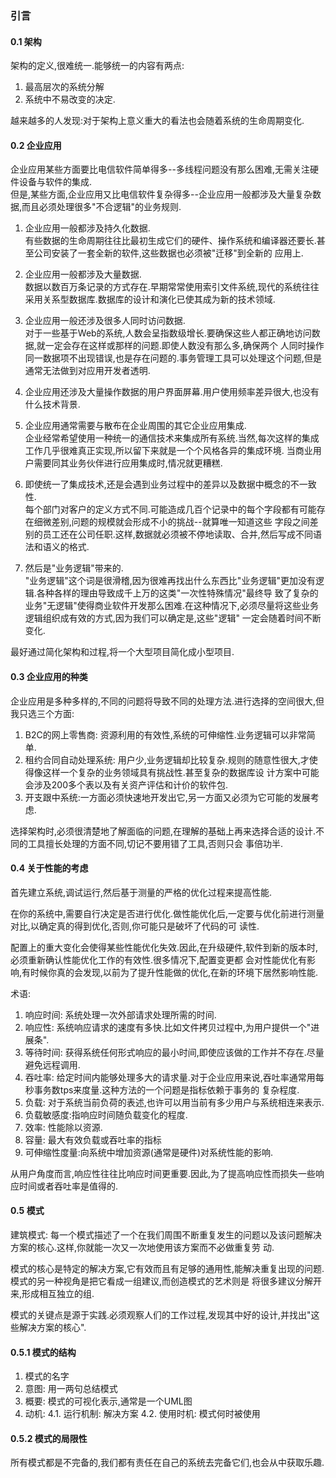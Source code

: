 ### 引言
#### 0.1 架构
架构的定义,很难统一.能够统一的内容有两点:
1. 最高层次的系统分解
2. 系统中不易改变的决定.

越来越多的人发现:对于架构上意义重大的看法也会随着系统的生命周期变化.

#### 0.2 企业应用
企业应用某些方面要比电信软件简单得多--多线程问题没有那么困难,无需关注硬件设备与软件的集成.<br/>
但是,某些方面,企业应用又比电信软件复杂得多--企业应用一般都涉及大量复杂数据,而且必须处理很多"不合逻辑"的业务规则.

1. 企业应用一般都涉及持久化数据.<br/>
有些数据的生命周期往往比最初生成它们的硬件、操作系统和编译器还要长.甚至公司安装了一套全新的软件,这些数据也必须被"迁移"到全新的
应用上.

2. 企业应用一般都涉及大量数据.<br/>
数据以数百万条记录的方式存在.早期常常使用索引文件系统,现代的系统往往采用关系型数据库.数据库的设计和演化已使其成为新的技术领域.

3. 企业应用一般还涉及很多人同时访问数据.<br/>
对于一些基于Web的系统,人数会呈指数级增长.要确保这些人都正确地访问数据,就一定会存在这样或那样的问题.即使人数没有那么多,确保两个
人同时操作同一数据项不出现错误,也是存在问题的.事务管理工具可以处理这个问题,但是通常无法做到对应用开发者透明.

4. 企业应用还涉及大量操作数据的用户界面屏幕.用户使用频率差异很大,也没有什么技术背景.

5. 企业应用通常需要与散布在企业周围的其它企业应用集成.<br/>
企业经常希望使用一种统一的通信技术来集成所有系统.当然,每次这样的集成工作几乎很难真正实现,所以留下来就是一个个风格各异的集成环境.
当商业用户需要同其业务伙伴进行应用集成时,情况就更糟糕.

6. 即使统一了集成技术,还是会遇到业务过程中的差异以及数据中概念的不一致性.<br/>
每个部门对客户的定义方式不同.可能造成几百个记录中的每个字段都有可能存在细微差别,问题的规模就会形成不小的挑战--就算唯一知道这些
字段之间差别的员工还在公司任职.这样,数据就必须被不停地读取、合并,然后写成不同语法和语义的格式.

7. 然后是"业务逻辑"带来的.<br/>
"业务逻辑"这个词是很滑稽,因为很难再找出什么东西比"业务逻辑"更加没有逻辑.各种各样的理由导致成千上万的这类"一次性特殊情况"最终导
致了复杂的业务"无逻辑"使得商业软件开发那么困难.在这种情况下,必须尽量将这些业务逻辑组织成有效的方式,因为我们可以确定是,这些"逻辑"
一定会随着时间不断变化.

最好通过简化架构和过程,将一个大型项目简化成小型项目.

#### 0.3 企业应用的种类
企业应用是多种多样的,不同的问题将导致不同的处理方法.进行选择的空间很大,但我只选三个方面:
1. B2C的网上零售商: 资源利用的有效性,系统的可伸缩性.业务逻辑可以非常简单.
2. 租约合同自动处理系统: 用户少,业务逻辑却比较复杂.规则的随意性很大,才使得像这样一个复杂的业务领域具有挑战性.甚至复杂的数据库设
计方案中可能会涉及200多个表以及有关资产评估和计价的软件包.
3. 开支跟中系统:一方面必须快速地开发出它,另一方面又必须为它可能的发展考虑.

选择架构时,必须很清楚地了解面临的问题,在理解的基础上再来选择合适的设计.不同的工具擅长处理的方面不同,切记不要用错了工具,否则只会
事倍功半.
#### 0.4 关于性能的考虑
首先建立系统,调试运行,然后基于测量的严格的优化过程来提高性能.

在你的系统中,需要自行决定是否进行优化.做性能优化后,一定要与优化前进行测量对比,以确定真的得到优化,否则,你可能只是破坏了代码的可
读性.<br/>

配置上的重大变化会使得某些性能优化失效.因此,在升级硬件,软件到新的版本时,必须重新确认性能优化工作的有效性.很多情况下,配置变更都
会对性能优化有影响,有时候你真的会发现,以前为了提升性能做的优化,在新的环境下居然影响性能.

术语:
1. 响应时间: 系统处理一次外部请求处理所需的时间.
2. 响应性: 系统响应请求的速度有多快.比如文件拷贝过程中,为用户提供一个"进展条".
3. 等待时间: 获得系统任何形式响应的最小时间,即使应该做的工作并不存在.尽量避免远程调用.
4. 吞吐率: 给定时间内能够处理多大的请求量.对于企业应用来说,吞吐率通常用每秒事务数tps来度量.这种方法的一个问题是指标依赖于事务的
复杂程度.
5. 负载: 对于系统当前负荷的表述,也许可以用当前有多少用户与系统相连来表示.
6. 负载敏感度:指响应时间随负载变化的程度.
7. 效率: 性能除以资源.
8. 容量: 最大有效负载或吞吐率的指标
9. 可伸缩性度量:向系统中增加资源(通常是硬件)对系统性能的影响.

从用户角度而言,响应性往往比响应时间更重要.因此,为了提高响应性而损失一些响应时间或者吞吐率是值得的.

#### 0.5 模式
建筑模式: 每一个模式描述了一个在我们周围不断重复发生的问题以及该问题解决方案的核心.这样,你就能一次又一次地使用该方案而不必做重复劳
动.

模式的核心是特定的解决方案,它有效而且有足够的通用性,能解决重复出现的问题.模式的另一种视角是把它看成一组建议,而创造模式的艺术则是
将很多建议分解开来,形成相互独立的组.

模式的关键点是源于实践.必须观察人们的工作过程,发现其中好的设计,并找出"这些解决方案的核心".

#### 0.5.1 模式的结构
1. 模式的名字
2. 意图: 用一两句总结模式
3. 概要: 模式的可视化表示,通常是一个UML图
4. 动机:
4.1. 运行机制: 解决方案
4.2. 使用时机: 模式何时被使用

#### 0.5.2 模式的局限性
所有模式都是不完备的,我们都有责任在自己的系统去完备它们,也会从中获取乐趣.


